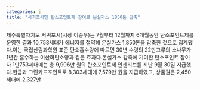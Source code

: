 ```yaml
---
categories: j
title: "서귀포시민 탄소포인트제 참여로 온실가스 1850톤 감축"
---
```

제주특별자치도 서귀포시(시장 이종우)는 7월부터 12월까지 6개월동안 탄소포인트제를 운영한 결과 10,753세대가 에너지를 절약해 온실가스 1,850톤을 감축한 것으로 집계됐다.이는 국립산림과학원 표준 탄소흡수량에 따르면 30년 수령의 22만그루의 소나무가 1년간 흡수하는 이산화탄소양과 같은 효과다.온실가스 감축에 기여한 탄소포인트 참여자 1만753세대에는 총 9,906만 원의 탄소포인트제 인센티브를 지난 9월 30일 지급했다.현금과 그린카드포인트로 8,303세대에 7,579만 원을 지급하였고, 상품권은 2,450세대에 2,327만